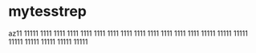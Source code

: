 # mytesstrep
az11
11111
1111
1111
1111
1111
1111
1111
1111
1111
1111
1111
1111
1111
11111
11111
11111
11111
11111
11111
11111
11111
